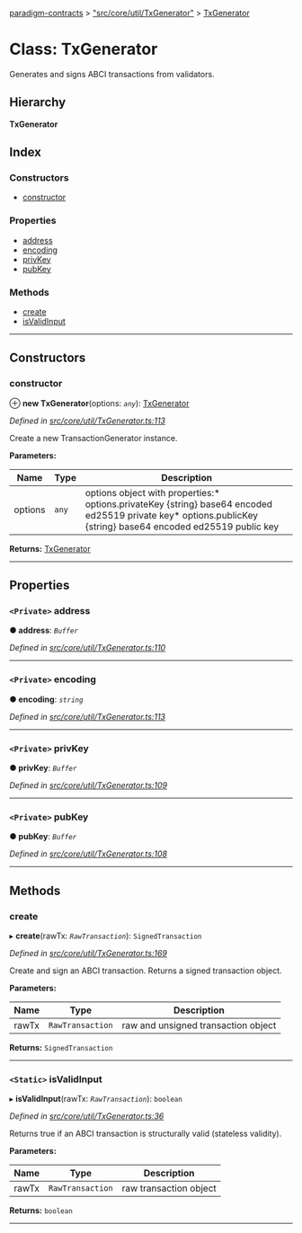 [paradigm-contracts](../README.md) > ["src/core/util/TxGenerator"](../modules/_src_core_util_txgenerator_.md) > [TxGenerator](../classes/_src_core_util_txgenerator_.txgenerator.md)

# Class: TxGenerator

Generates and signs ABCI transactions from validators.

## Hierarchy

**TxGenerator**

## Index

### Constructors

* [constructor](_src_core_util_txgenerator_.txgenerator.md#constructor)

### Properties

* [address](_src_core_util_txgenerator_.txgenerator.md#address)
* [encoding](_src_core_util_txgenerator_.txgenerator.md#encoding)
* [privKey](_src_core_util_txgenerator_.txgenerator.md#privkey)
* [pubKey](_src_core_util_txgenerator_.txgenerator.md#pubkey)

### Methods

* [create](_src_core_util_txgenerator_.txgenerator.md#create)
* [isValidInput](_src_core_util_txgenerator_.txgenerator.md#isvalidinput)

---

## Constructors

<a id="constructor"></a>

###  constructor

⊕ **new TxGenerator**(options: *`any`*): [TxGenerator](_src_core_util_txgenerator_.txgenerator.md)

*Defined in [src/core/util/TxGenerator.ts:113](https://github.com/paradigmfoundation/paradigmcore/blob/9a91704/src/core/util/TxGenerator.ts#L113)*

Create a new TransactionGenerator instance.

**Parameters:**

| Name | Type | Description |
| ------ | ------ | ------ |
| options | `any` |  options object with properties:*   options.privateKey {string} base64 encoded ed25519 private key*   options.publicKey {string} base64 encoded ed25519 public key |

**Returns:** [TxGenerator](_src_core_util_txgenerator_.txgenerator.md)

___

## Properties

<a id="address"></a>

### `<Private>` address

**● address**: *`Buffer`*

*Defined in [src/core/util/TxGenerator.ts:110](https://github.com/paradigmfoundation/paradigmcore/blob/9a91704/src/core/util/TxGenerator.ts#L110)*

___
<a id="encoding"></a>

### `<Private>` encoding

**● encoding**: *`string`*

*Defined in [src/core/util/TxGenerator.ts:113](https://github.com/paradigmfoundation/paradigmcore/blob/9a91704/src/core/util/TxGenerator.ts#L113)*

___
<a id="privkey"></a>

### `<Private>` privKey

**● privKey**: *`Buffer`*

*Defined in [src/core/util/TxGenerator.ts:109](https://github.com/paradigmfoundation/paradigmcore/blob/9a91704/src/core/util/TxGenerator.ts#L109)*

___
<a id="pubkey"></a>

### `<Private>` pubKey

**● pubKey**: *`Buffer`*

*Defined in [src/core/util/TxGenerator.ts:108](https://github.com/paradigmfoundation/paradigmcore/blob/9a91704/src/core/util/TxGenerator.ts#L108)*

___

## Methods

<a id="create"></a>

###  create

▸ **create**(rawTx: *`RawTransaction`*): `SignedTransaction`

*Defined in [src/core/util/TxGenerator.ts:169](https://github.com/paradigmfoundation/paradigmcore/blob/9a91704/src/core/util/TxGenerator.ts#L169)*

Create and sign an ABCI transaction. Returns a signed transaction object.

**Parameters:**

| Name | Type | Description |
| ------ | ------ | ------ |
| rawTx | `RawTransaction` |  raw and unsigned transaction object |

**Returns:** `SignedTransaction`

___
<a id="isvalidinput"></a>

### `<Static>` isValidInput

▸ **isValidInput**(rawTx: *`RawTransaction`*): `boolean`

*Defined in [src/core/util/TxGenerator.ts:36](https://github.com/paradigmfoundation/paradigmcore/blob/9a91704/src/core/util/TxGenerator.ts#L36)*

Returns true if an ABCI transaction is structurally valid (stateless validity).

**Parameters:**

| Name | Type | Description |
| ------ | ------ | ------ |
| rawTx | `RawTransaction` |  raw transaction object |

**Returns:** `boolean`

___

